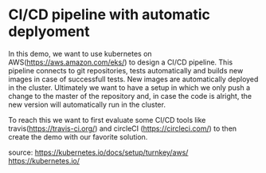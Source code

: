 # CI/CD pipeline with automatic deplyoment 

In this demo, we want to use kubernetes on AWS(https://aws.amazon.com/eks/) to design a CI/CD pipeline.
This pipeline connects to git repositories, tests automatically and builds new images in case of successfull tests. New images are automatically deployed in the cluster. Ultimately we want to have a setup in which we only push a change to the master of the repository and, in case the code is alright, the new version will automatically run in the cluster.

To reach this we want to first evaluate some CI/CD tools like travis(https://travis-ci.org/) and circleCI (https://circleci.com/) to then create the demo with our favorite solution.


source:
https://kubernetes.io/docs/setup/turnkey/aws/
https://kubernetes.io/
